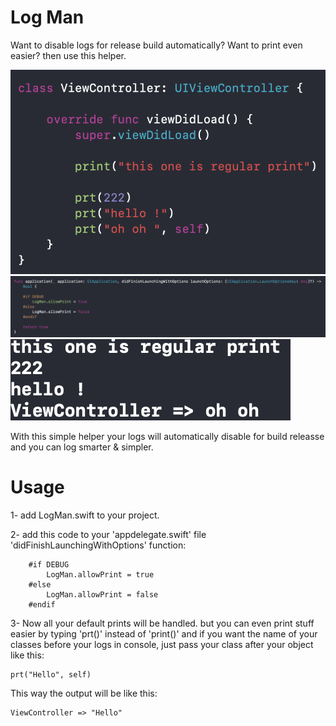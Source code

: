# Log Man
Want to disable logs for release build automatically? Want to print even easier? then use this helper.

![](UsagePreview1.png)
![](UsagePreview2.png)
![](UsagePreview3.png)

With this simple helper your logs will automatically disable for build releasse and you can log smarter & simpler.

# Usage
1- add LogMan.swift to your project.

2- add this code to your 'appdelegate.swift' file 'didFinishLaunchingWithOptions' function:

        #if DEBUG
            LogMan.allowPrint = true
        #else
            LogMan.allowPrint = false
        #endif

3- Now all your default prints will be handled. but you can even print stuff easier by typing 'prt()' instead of 'print()' and if you want the name of your classes before your logs in console, just pass your class after your object like this:

    prt("Hello", self)
    
This way the output will be like this:

    ViewController => "Hello"
